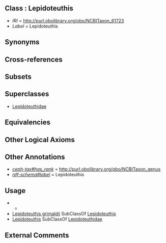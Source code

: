 
## Class : Lepidoteuthis

 * *IRI* = http://purl.obolibrary.org/obo/NCBITaxon_61723
 * *Label* = Lepidoteuthis

## Synonyms


## Cross-references


## Subsets


## Superclasses

 * [Lepidoteuthidae](../../NCBITaxon/22/NCBITaxon_61722.md)

## Equivalencies


## Other Logical Axioms


## Other Annotations

 * *[ceph-tax#has_rank](../../ceph-tax#has/nk/ceph-tax#has_rank.md)* = http://purl.obolibrary.org/obo/NCBITaxon_genus
 * *[rdf-schema#label](../../el/rdf-schema#label.md)* = Lepidoteuthis

## Usage

 * -
 * [Lepidoteuthis grimaldii](../../NCBITaxon/24/NCBITaxon_61724.md) SubClassOf [Lepidoteuthis](../../NCBITaxon/23/NCBITaxon_61723.md)
 * [Lepidoteuthis](../../NCBITaxon/23/NCBITaxon_61723.md) SubClassOf [Lepidoteuthidae](../../NCBITaxon/22/NCBITaxon_61722.md)

## External Comments

